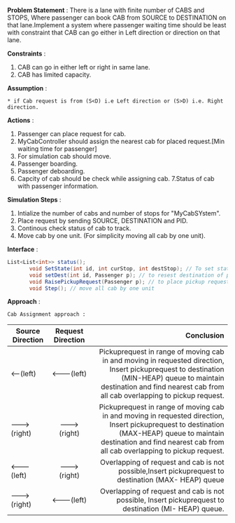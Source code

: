 **Problem Statement** : There is a lane with finite number of CABS and STOPS, Where passenger can book CAB from SOURCE to DESTINATION on that lane.Implement a system where passenger waiting time should be least with constraint that CAB can go either in Left direction or direction on that lane.

**Constraints** : 

1. CAB can go in either left or right in same lane.
2. CAB has limited capacity.

 **Assumption** : 
 
    * if Cab request is from (S<D) i.e Left direction or (S>D) i.e. Right direction.
    
 **Actions** :  
 
 1. Passenger can place request for cab.
 2. MyCabController should assign the nearest cab for placed request.[Min waiting time for passenger]
 3. For simulation cab should move.
 4. Passenger boarding.
 5. Passenger deboarding.
 6. Capcity of cab should be check while assigning cab.
 7.Status of cab with passenger information.
 
 **Simulation Steps** :
 
 1. Intialize the number of cabs and number of stops for "MyCabSYstem".
 2. Place request by sending SOURCE, DESTINATION and PID.
 3. Continous check status of cab to track.
 4. Move cab by one unit. (For simplicity moving all cab by one unit).
 
 **Interface** :
 ```C#
 List<List<int>> status();
        void SetState(int id, int curStop, int destStop); // To set state of cab
        void setDest(int id, Passenger p); // to resest destination of passenger
        void RaisePickupRequest(Passenger p); // to place pickup request
        void Step(); // move all cab by one unit
   ``` 
   **Approach** :
   
    Cab Assignment approach :

   | Source Direction| Request Direction |  Conclusion                                  |
   | ----------------|:------------------:|--------------------------------------------:|
   | <--(left)       | <---(left)         | Pickuprequest in range of moving cab in and moving in requested direction, Insert                                                       pickuprequest to destination (MIN-HEAP) queue to maintain destination and find nearest cab                                                from all cab overlapping to pickup request.
   |  --->(right)    |  --->(right)       | Pickuprequest in range of moving cab in and moving in requested direction, Insert                                                       pickuprequest to destination (MAX-HEAP) queue to maintain destination and find nearest cab                                               from all cab overlapping to pickup request.
   |  <---(left)    |  --->(right)        | Overlapping of request and cab is not possible,Insert pickuprequest to destination (MAX-                                                 HEAP) queue
   | --->(right)    |  <---(left)         | Overlapping of request and cab is not possible, Insert pickuprequest to destination (MI-                                                 HEAP) queue.
    
       
